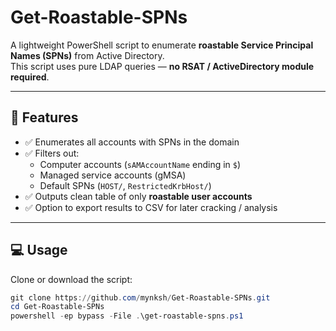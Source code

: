 # Get-Roastable-SPNs

A lightweight PowerShell script to enumerate **roastable Service Principal Names (SPNs)** from Active Directory.  
This script uses pure LDAP queries — **no RSAT / ActiveDirectory module required**.

---

## 🔎 Features

- ✅ Enumerates all accounts with SPNs in the domain
- ✅ Filters out:
  - Computer accounts (`sAMAccountName` ending in `$`)
  - Managed service accounts (gMSA)
  - Default SPNs (`HOST/`, `RestrictedKrbHost/`)
- ✅ Outputs clean table of only **roastable user accounts**
- ✅ Option to export results to CSV for later cracking / analysis

---

## 💻 Usage

Clone or download the script:

```powershell
git clone https://github.com/mynksh/Get-Roastable-SPNs.git
cd Get-Roastable-SPNs
powershell -ep bypass -File .\get-roastable-spns.ps1
